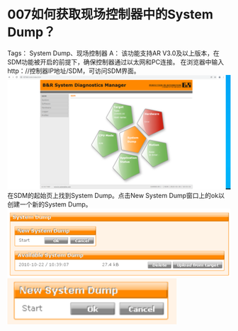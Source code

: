 # 007如何获取现场控制器中的System Dump？
Tags： System Dump、现场控制器
A：
该功能支持AR V3.0及以上版本，在SDM功能被开启的前提下，确保控制器通过以太网和PC连接。
在浏览器中输入http：//控制器IP地址/SDM，可访问SDM界面。
![Img](./FILES/007如何获取现场控制器中的System%20Dump？.md/img-20220530003934.png)
在SDM的起始页上找到System Dump。点击New System Dump窗口上的ok以创建一个新的System Dump。
![Img](./FILES/007如何获取现场控制器中的System%20Dump？.md/img-20220530003945.png)
![Img](./FILES/007如何获取现场控制器中的System%20Dump？.md/img-20220530003947.png)
